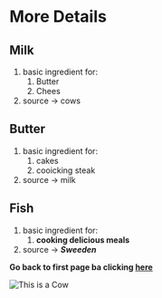 # More Details

## Milk

1. basic ingredient for:
    1. Butter
    2. Chees
2. source  -> cows

## Butter

1. basic ingredient for:
    1. cakes
    2. cooicking steak 
2. source -> milk

## Fish

1. basic ingredient for:
    1. __cooking delicious meals__
2. source -> **_Sweeden_**

__Go back to first page ba clicking [here](index.md)__

![This is a Cow](https://encrypted-tbn0.gstatic.com/images?q=tbn:ANd9GcQA8zBTuYBn6NS893bSNulkdOqrH6qcbbNaWA&s)